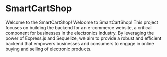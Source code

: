 # SmartCartShop

Welcome to the SmartCartShop!
Welcome to SmartCartShop! This project focuses on building the backend for an e-commerce website, a critical component for businesses in the electronics industry. By leveraging the power of Express.js and Sequelize, we aim to provide a robust and efficient backend that empowers businesses and consumers to engage in online buying and selling of electronic products.

